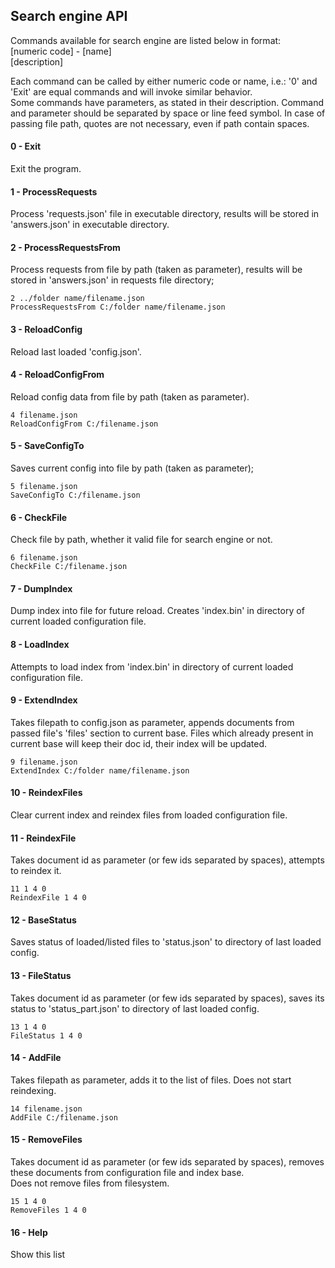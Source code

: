 ## Search engine API

Commands available for search engine are listed below in format:\
[numeric code] - [name]\
[description]

Each command can be called by either numeric code or name, i.e.: '0' and 'Exit' are equal commands and will invoke similar behavior.\
Some commands have parameters, as stated in their description. Command and parameter should be separated by space or line feed symbol. In case of passing file path, quotes are not necessary, even if path contain spaces.

#### 0 - Exit
Exit the program.


#### 1 - ProcessRequests
Process 'requests.json' file in executable directory, results will be stored in 'answers.json' in executable directory.


#### 2 - ProcessRequestsFrom
Process requests from file by path (taken as parameter), results will be stored in 'answers.json' in requests file directory;
```
2 ../folder name/filename.json
ProcessRequestsFrom C:/folder name/filename.json
```


#### 3 - ReloadConfig
Reload last loaded 'config.json'.


#### 4 - ReloadConfigFrom
Reload config data from file by path (taken as parameter).
```
4 filename.json
ReloadConfigFrom C:/filename.json
```


#### 5 - SaveConfigTo
Saves current config into file by path (taken as parameter);
```
5 filename.json
SaveConfigTo C:/filename.json
```

#### 6 - CheckFile
Check file by path, whether it valid file for search engine or not.
```
6 filename.json
CheckFile C:/filename.json
```


#### 7 - DumpIndex
Dump index into file for future reload. Creates 'index.bin' in directory of current loaded configuration file.


#### 8 - LoadIndex
Attempts to load index from 'index.bin' in directory of current loaded configuration file.


#### 9 - ExtendIndex
Takes filepath to config.json as parameter, appends documents from passed file's 'files' section to current base.
Files which already present in current base will keep their doc id, their index will be updated.
```
9 filename.json
ExtendIndex C:/folder name/filename.json
```


#### 10 - ReindexFiles
Clear current index and reindex files from loaded configuration file.


#### 11 - ReindexFile
Takes document id as parameter (or few ids separated by spaces), attempts to reindex it.
```
11 1 4 0
ReindexFile 1 4 0
```

#### 12 - BaseStatus
Saves status of loaded/listed files to 'status.json' to directory of last loaded config.


#### 13 - FileStatus
Takes document id as parameter (or few ids separated by spaces), saves its status to 'status_part.json' to directory of last loaded config.
```
13 1 4 0
FileStatus 1 4 0
```

#### 14 - AddFile
Takes filepath as parameter, adds it to the list of files. Does not start reindexing.
```
14 filename.json
AddFile C:/filename.json
```

#### 15 - RemoveFiles
Takes document id as parameter (or few ids separated by spaces), removes these documents from configuration file and index base.\
Does not remove files from filesystem.
```
15 1 4 0
RemoveFiles 1 4 0
```

#### 16 - Help
Show this list
